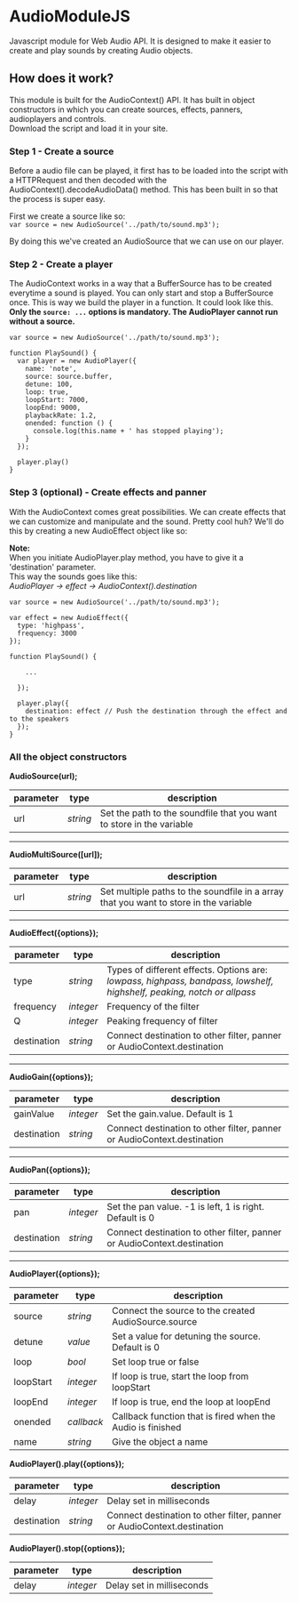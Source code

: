 # AudioModuleJS
Javascript module for Web Audio API. It is designed to make it easier to create and play sounds by creating Audio objects.


## How does it work?
This module is built for the AudioContext() API. It has built in object constructors in which you can create sources, effects, panners, audioplayers and controls.  
Download the script and load it in your site.

### Step 1 - Create a source
Before a audio file can be played, it first has to be loaded into the script with a HTTPRequest and then decoded with the AudioContext().decodeAudioData() method.
This has been built in so that the process is super easy.  
  
First we create a source like so:  
```var source = new AudioSource('../path/to/sound.mp3');```  

By doing this we've created an AudioSource that we can use on our player.  

### Step 2 - Create a player  
The AudioContext works in a way that a BufferSource has to be created everytime a sound is played. You can only start and stop a BufferSource once.
This is way we build the player in a function. It could look like this.  
**Only the `source: ...` options is mandatory. The AudioPlayer cannot run without a source.**
```
var source = new AudioSource('../path/to/sound.mp3');

function PlaySound() {
  var player = new AudioPlayer({
    name: 'note',
    source: source.buffer,
    detune: 100,
    loop: true,
    loopStart: 7000,
    loopEnd: 9000,
    playbackRate: 1.2,
    onended: function () {
      console.log(this.name + ' has stopped playing');
    }
  });
  
  player.play()
}
```

### Step 3 (optional) - Create effects and panner  
With the AudioContext comes great possibilities. We can create effects that we can customize and manipulate and the sound. Pretty cool huh?
We'll do this by creating a new AudioEffect object like so:  

**Note:**  
When you initiate AudioPlayer.play method, you have to give it a 'destination' parameter.  
This way the sounds goes like this:  
*AudioPlayer -> effect -> AudioContext().destination*  

```
var source = new AudioSource('../path/to/sound.mp3');

var effect = new AudioEffect({
  type: 'highpass',
  frequency: 3000
});

function PlaySound() {
  
    ...
  
  });
  
  player.play({
    destination: effect // Push the destination through the effect and to the speakers
  });
}
```




### All the object constructors

__AudioSource(url);__  

parameter        |type       |description
-----------------|-----------|--------------------------------------------------------------------
url              |*string*   |Set the path to the soundfile that you want to store in the variable
- - - -

__AudioMultiSource([url]);__  

parameter        |type       |description
-----------------|-----------|-------------------------------------------------------------------------------------
url              |*string*   |Set multiple paths to the soundfile in a array that you want to store in the variable
- - - -

__AudioEffect({options});__  

parameter        |type       |description
-----------------|-----------|---------------------------------------------------------------------------
type             |*string*   |Types of different effects. Options are: *lowpass, highpass, bandpass, lowshelf, highshelf, peaking, notch or allpass*
frequency        |*integer*  |Frequency of the filter
Q                |*integer*  |Peaking frequency of filter
destination      |*string*   |Connect destination to other filter, panner or AudioContext.destination  
- - - -

__AudioGain({options});__  

parameter        |type       |description
-----------------|-----------|-----------------------------------------------------------------------
gainValue        |*integer*  |Set the gain.value. Default is 1
destination      |*string*   |Connect destination to other filter, panner or AudioContext.destination 
- - - -

__AudioPan({options});__  

parameter        |type       |description
-----------------|-----------|-----------------------------------------------------------------------
pan              |*integer*  |Set the pan value. -1 is left, 1 is right. Default is 0
destination      |*string*   |Connect destination to other filter, panner or AudioContext.destination
- - - -

__AudioPlayer({options});__  

parameter        |type       |description
-----------------|-----------|-----------------------------------------------------------------------
source           |*string*   |Connect the source to the created AudioSource.source
detune           |*value*    |Set a value for detuning the source. Default is 0
loop             |*bool*     |Set loop true or false
loopStart        |*integer*  |If loop is true, start the loop from loopStart
loopEnd          |*integer*  |If loop is true, end the loop at loopEnd
onended          |*callback* |Callback function that is fired when the Audio is finished
name             |*string*   |Give the object a name

__AudioPlayer().play({options});__

parameter        |type       |description
-----------------|-----------|---------------------------------------------------------------------------
delay            |*integer*  |Delay set in milliseconds
destination      |*string*   |Connect destination to other filter, panner or AudioContext.destination 


__AudioPlayer().stop({options});__

parameter        |type       |description
-----------------|-----------|---------------------------------------------------------------------------
delay            |*integer*  |Delay set in milliseconds

